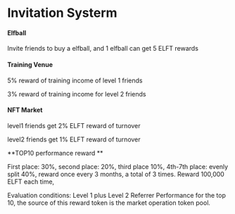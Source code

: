 # Invitation Systerm

#### Elfball

Invite friends to buy a elfball, and 1 elfball can get 5 ELFT rewards

#### Training Venue

5% reward of training income of level 1 friends

3% reward of training income for level 2 friends

#### NFT Market

level1 friends get 2% ELFT reward of turnover

level2 friends get 1% ELFT reward of turnover

**TOP10 performance reward  **

First place: 30%, second place: 20%, third place 10%, 4th-7th place: evenly split 40%, reward once every 3 months, a total of 3 times. Reward 100,000 ELFT each time,

Evaluation conditions: Level 1 plus Level 2 Referrer Performance for the top 10, the source of this reward token is the market operation token pool.

